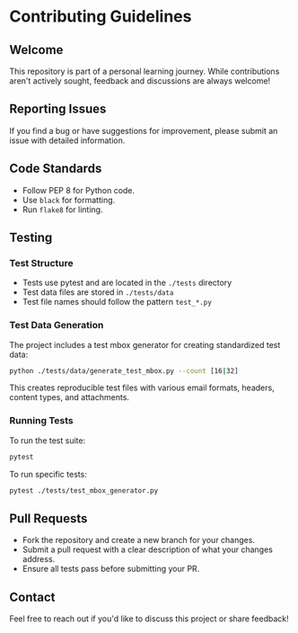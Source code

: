 # Contributing Guidelines

## Welcome

This repository is part of a personal learning journey. While contributions aren't actively sought, feedback and discussions are always welcome!

## Reporting Issues

If you find a bug or have suggestions for improvement, please submit an issue with detailed information.

## Code Standards

- Follow PEP 8 for Python code.
- Use `black` for formatting.
- Run `flake8` for linting.

## Testing

### Test Structure

- Tests use pytest and are located in the `./tests` directory
- Test data files are stored in `./tests/data`
- Test file names should follow the pattern `test_*.py`

### Test Data Generation

The project includes a test mbox generator for creating standardized test data:

```bash
python ./tests/data/generate_test_mbox.py --count [16|32]
```

This creates reproducible test files with various email formats, headers, content types, and attachments.

### Running Tests

To run the test suite:

```bash
pytest
```

To run specific tests:

```bash
pytest ./tests/test_mbox_generator.py
```

## Pull Requests

- Fork the repository and create a new branch for your changes.
- Submit a pull request with a clear description of what your changes address.
- Ensure all tests pass before submitting your PR.

## Contact

Feel free to reach out if you'd like to discuss this project or share feedback!
